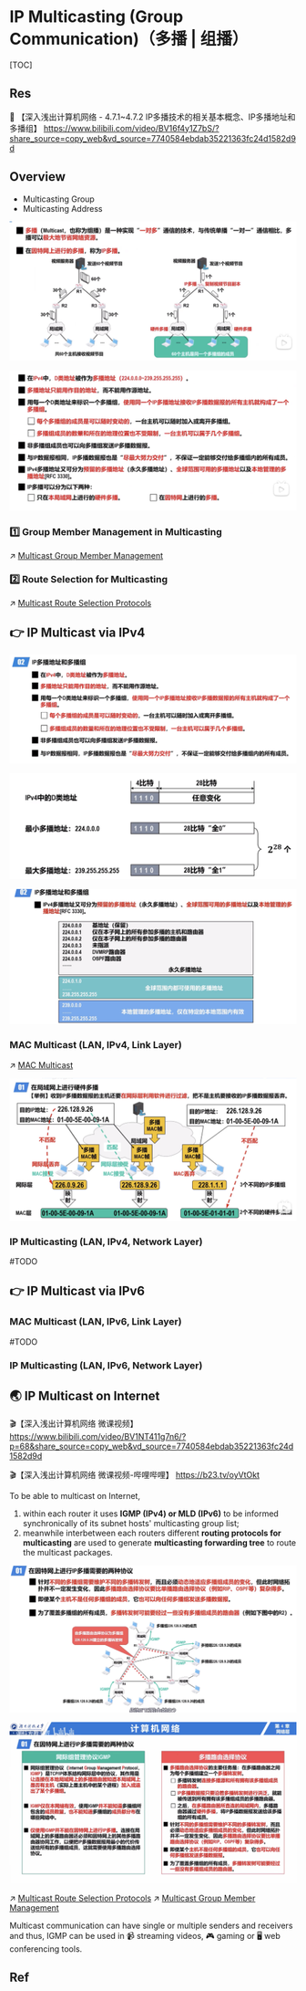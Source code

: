 # IP Multicasting (Group Communication)（多播 | 组播）

[TOC]



## Res
🔗 【深入浅出计算机网络 - 4.7.1~4.7.2 IP多播技术的相关基本概念、IP多播地址和多播组】 https://www.bilibili.com/video/BV16f4y1Z7bS/?share_source=copy_web&vd_source=7740584ebdab35221363fc24d1582d9d



## Overview
- Multicasting Group
- Multicasting Address

![](../../../../../../../../Assets/Pics/Screenshot%202023-05-19%20at%2010.57.30%20AM.png)

![](../../../../../../../../Assets/Pics/Screenshot%202023-05-19%20at%2010.57.45%20AM.png)


### 1️⃣ Group Member Management in Multicasting
↗ [Multicast Group Member Management](Multicast%20Group%20Member%20Management/Multicast%20Group%20Member%20Management.md)


### 2️⃣ Route Selection for Multicasting
↗ [Multicast Route Selection Protocols](Multicast%20Route%20Selection%20Protocols/Multicast%20Route%20Selection%20Protocols.md)



## 👉 IP Multicast via IPv4
![](../../../../../../../../Assets/Pics/Screenshot%202023-05-19%20at%2011.01.41%20AM.png)

![](../../../../../../../../Assets/Pics/Screenshot%202023-05-19%20at%2011.01.57%20AM.png)

![Screenshot 2022-11-26 at 5.06.15 PM](../../../../../../../../Assets/Pics/Screenshot%202022-11-26%20at%205.06.15%20PM.png)


### MAC Multicast (LAN, IPv4, Link Layer)
↗ [MAC Multicast](../../../../0x06%20Data%20Link%20Layer/📌%20Link%20Layer%20(Switched%20Network)%20Basics/📌%20MAC%20(Media%20Access%20Control)%20Protocol/MAC%20Multicast.md)

![Screenshot 2022-11-26 at 5.13.42 PM](../../../../../../../../Assets/Pics/Screenshot%202022-11-26%20at%205.13.42%20PM.png)


### IP Multicasting (LAN, IPv4, Network Layer)
#TODO 



## 👉 IP Multicast via IPv6
### MAC Multicast (LAN, IPv6, Link Layer)
#TODO 

### IP Multicasting (LAN, IPv6, Network Layer)



## 🌏 IP Multicast on Internet
🎬【深入浅出计算机网络 微课视频】 https://www.bilibili.com/video/BV1NT411g7n6/?p=68&share_source=copy_web&vd_source=7740584ebdab35221363fc24d1582d9d

🎬【深入浅出计算机网络 微课视频-哔哩哔哩】 https://b23.tv/oyVtOkt

To be able to multicast on Internet, 
1. within each router it uses **IGMP (IPv4) or MLD (IPv6)** to be informed synchronically of its subnet hosts' multicasting group list;
2. meanwhile interbetween each routers different **routing protocols for multicasting** are used to generate **multicasting forwarding tree** to route the multicast packages. 

![Screenshot 2022-11-26 at 5.16.55 PM](../../../../../../../../Assets/Pics/Screenshot%202022-11-26%20at%205.16.55%20PM.png)

![](../../../../../../../../Assets/Pics/IMG_4D805425FFE6-1.jpeg)

↗ [Multicast Route Selection Protocols](Multicast%20Route%20Selection%20Protocols/Multicast%20Route%20Selection%20Protocols.md)
↗ [Multicast Group Member Management](Multicast%20Group%20Member%20Management/Multicast%20Group%20Member%20Management.md)

Multicast communication can have single or multiple senders and receivers and thus, IGMP can be used in 📹 streaming videos, 🎮 gaming or 🖥 web conferencing tools. 



## Ref
[Multicast | Wikipedia]: https://en.wikipedia.org/wiki/Multicast
